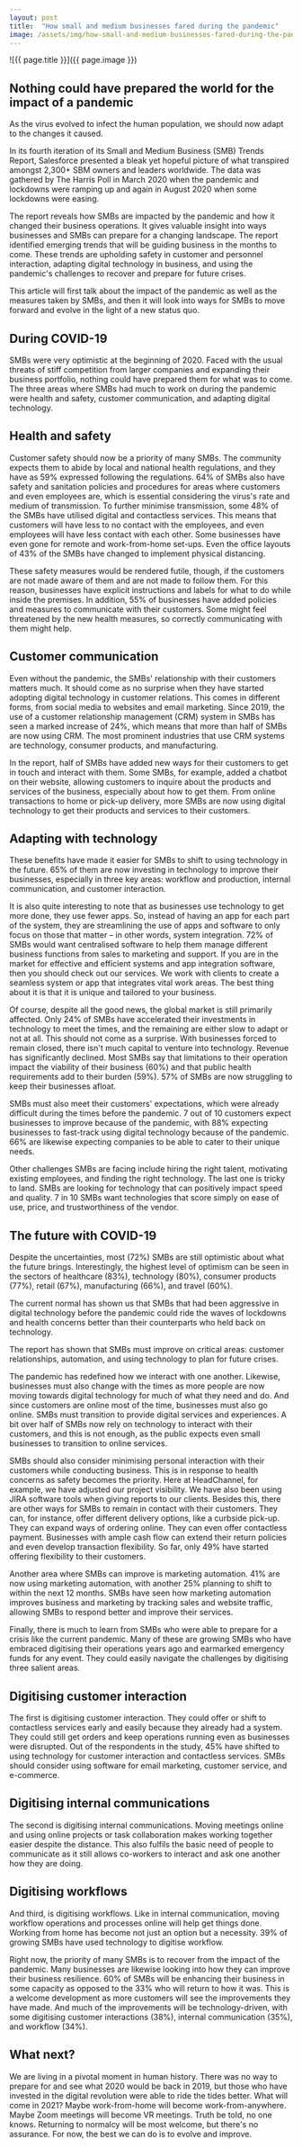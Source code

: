 ```yaml
---
layout: post
title:  "How small and medium businesses fared during the pandemic"
image: /assets/img/how-small-and-medium-businesses-fared-during-the-pandemic.jpg
---
```


![{{ page.title }}]({{ page.image }})

## Nothing could have prepared the world for the impact of a pandemic
As the virus evolved to infect the human population, we should now adapt to the changes it caused.

In its fourth iteration of its Small and Medium Business (SMB) Trends Report, Salesforce presented a bleak yet hopeful picture of what transpired amongst 2,300+ SBM owners and leaders worldwide. The data was gathered by The Harris Poll in March 2020 when the pandemic and lockdowns were ramping up and again in August 2020 when some lockdowns were easing.

The report reveals how SMBs are impacted by the pandemic and how it changed their business operations. It gives valuable insight into ways businesses and SMBs can prepare for a changing landscape. The report identified emerging trends that will be guiding business in the months to come. These trends are upholding safety in customer and personnel interaction, adapting digital technology in business, and using the pandemic's challenges to recover and prepare for future crises.

This article will first talk about the impact of the pandemic as well as the measures taken by SMBs, and then it will look into ways for SMBs to move forward and evolve in the light of a new status quo.

## During COVID-19
SMBs were very optimistic at the beginning of 2020. Faced with the usual threats of stiff competition from larger companies and expanding their business portfolio, nothing could have prepared them for what was to come. The three areas where SMBs had much to work on during the pandemic were health and safety, customer communication, and adapting digital technology.

## Health and safety
Customer safety should now be a priority of many SMBs. The community expects them to abide by local and national health regulations, and they have as 59% expressed following the regulations. 64% of SMBs also have safety and sanitation policies and procedures for areas where customers and even employees are, which is essential considering the virus's rate and medium of transmission. To further minimise transmission, some 48% of the SMBs have utilised digital and contactless services. This means that customers will have less to no contact with the employees, and even employees will have less contact with each other. Some businesses have even gone for remote and work-from-home set-ups. Even the office layouts of 43% of the SMBs have changed to implement physical distancing.

These safety measures would be rendered futile, though, if the customers are not made aware of them and are not made to follow them. For this reason, businesses have explicit instructions and labels for what to do while inside the premises. In addition, 55% of businesses have added policies and measures to communicate with their customers. Some might feel threatened by the new health measures, so correctly communicating with them might help.

## Customer communication
Even without the pandemic, the SMBs' relationship with their customers matters much. It should come as no surprise when they have started adopting digital technology in customer relations. This comes in different forms, from social media to websites and email marketing. Since 2019, the use of a customer relationship management (CRM) system in SMBs has seen a marked increase of 24%, which means that more than half of SMBs are now using CRM. The most prominent industries that use CRM systems are technology, consumer products, and manufacturing.

In the report, half of SMBs have added new ways for their customers to get in touch and interact with them. Some SMBs, for example, added a chatbot on their website, allowing customers to inquire about the products and services of the business, especially about how to get them. From online transactions to home or pick-up delivery, more SMBs are now using digital technology to get their products and services to their customers.

## Adapting with technology
These benefits have made it easier for SMBs to shift to using technology in the future. 65% of them are now investing in technology to improve their businesses, especially in three key areas: workflow and production, internal communication, and customer interaction.

It is also quite interesting to note that as businesses use technology to get more done, they use fewer apps. So, instead of having an app for each part of the system, they are streamlining the use of apps and software to only focus on those that matter – in other words, system integration. 72% of SMBs would want centralised software to help them manage different business functions from sales to marketing and support. If you are in the market for effective and efficient systems and app integration software, then you should check out our services. We work with clients to create a seamless system or app that integrates vital work areas. The best thing about it is that it is unique and tailored to your business.

Of course, despite all the good news, the global market is still primarily affected. Only 24% of SMBs have accelerated their investments in technology to meet the times, and the remaining are either slow to adapt or not at all. This should not come as a surprise. With businesses forced to remain closed, there isn't much capital to venture into technology. Revenue has significantly declined. Most SMBs say that limitations to their operation impact the viability of their business (60%) and that public health requirements add to their burden (59%). 57% of SMBs are now struggling to keep their businesses afloat.

SMBs must also meet their customers' expectations, which were already difficult during the times before the pandemic. 7 out of 10 customers expect businesses to improve because of the pandemic, with 88% expecting businesses to fast-track using digital technology because of the pandemic. 66% are likewise expecting companies to be able to cater to their unique needs.

Other challenges SMBs are facing include hiring the right talent, motivating existing employees, and finding the right technology. The last one is tricky to land. SMBs are looking for technology that can positively impact speed and quality. 7 in 10 SMBs want technologies that score simply on ease of use, price, and trustworthiness of the vendor.

## The future with COVID-19
Despite the uncertainties, most (72%) SMBs are still optimistic about what the future brings. Interestingly, the highest level of optimism can be seen in the sectors of healthcare (83%), technology (80%), consumer products (77%), retail (67%), manufacturing (66%), and travel (60%).

The current normal has shown us that SMBs that had been aggressive in digital technology before the pandemic could ride the waves of lockdowns and health concerns better than their counterparts who held back on technology.

The report has shown that SMBs must improve on critical areas: customer relationships, automation, and using technology to plan for future crises.

The pandemic has redefined how we interact with one another. Likewise, businesses must also change with the times as more people are now moving towards digital technology for much of what they need and do. And since customers are online most of the time, businesses must also go online. SMBs must transition to provide digital services and experiences. A bit over half of SMBs now rely on technology to interact with their customers, and this is not enough, as the public expects even small businesses to transition to online services.

SMBs should also consider minimising personal interaction with their customers while conducting business. This is in response to health concerns as safety becomes the priority. Here at HeadChannel, for example, we have adjusted our project visibility. We have also been using JIRA software tools when giving reports to our clients. Besides this, there are other ways for SMBs to remain in contact with their customers. They can, for instance, offer different delivery options, like a curbside pick-up. They can expand ways of ordering online. They can even offer contactless payment. Businesses with ample cash flow can extend their return policies and even develop transaction flexibility. So far, only 49% have started offering flexibility to their customers.

Another area where SMBs can improve is marketing automation. 41% are now using marketing automation, with another 25% planning to shift to within the next 12 months. SMBs have seen how marketing automation improves business and marketing by tracking sales and website traffic, allowing SMBs to respond better and improve their services.

Finally, there is much to learn from SMBs who were able to prepare for a crisis like the current pandemic. Many of these are growing SMBs who have embraced digitising their operations years ago and earmarked emergency funds for any event. They could easily navigate the challenges by digitising three salient areas.

## Digitising customer interaction
The first is digitising customer interaction. They could offer or shift to contactless services early and easily because they already had a system. They could still get orders and keep operations running even as businesses were disrupted. Out of the respondents in the study, 45% have shifted to using technology for customer interaction and contactless services. SMBs should consider using software for email marketing, customer service, and e-commerce.

## Digitising internal communications
The second is digitising internal communications. Moving meetings online and using online projects or task collaboration makes working together easier despite the distance. This also fulfils the basic need of people to communicate as it still allows co-workers to interact and ask one another how they are doing.

## Digitising workflows
And third, is digitising workflows. Like in internal communication, moving workflow operations and processes online will help get things done. Working from home has become not just an option but a necessity. 39% of growing SMBs have used technology to digitise workflow.

Right now, the priority of many SMBs is to recover from the impact of the pandemic. Many businesses are likewise looking into how they can improve their business resilience. 60% of SMBs will be enhancing their business in some capacity as opposed to the 33% who will return to how it was. This is a welcome development as more customers will see the improvements they have made. And much of the improvements will be technology-driven, with some digitising customer interactions (38%), internal communication (35%), and workflow (34%).

## What next?
We are living in a pivotal moment in human history. There was no way to prepare for and see what 2020 would be back in 2019, but those who have invested in the digital revolution were able to ride the tides better. What will come in 2021? Maybe work-from-home will become work-from-anywhere. Maybe Zoom meetings will become VR meetings. Truth be told, no one knows. Returning to normalcy will be most welcome, but there's no assurance. For now, the best we can do is to evolve and improve.
